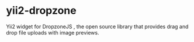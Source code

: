 # yii2-dropzone
Yii2 widget for DropzoneJS , the open source library that provides drag and drop file uploads with image previews.
